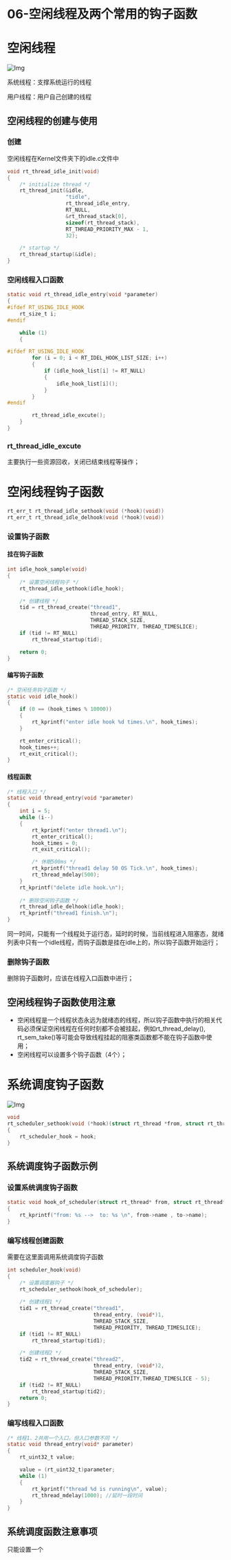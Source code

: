 # 06-空闲线程及两个常用的钩子函数

# 空闲线程

![Img](/00-嵌入式软件工程师/05-RT_Thread/02-RT_Thread官方入门教程/06-空闲线程及两个常用的钩子函数/FILES/06-空闲线程及两个常用的钩子函数.md/img-20230420144827.png)

系统线程：支撑系统运行的线程

用户线程：用户自己创建的线程

## 空闲线程的创建与使用

### 创建
空闲线程在Kernel文件夹下的idle.c文件中

```C
void rt_thread_idle_init(void)
{
    /* initialize thread */
    rt_thread_init(&idle,
                   "tidle",
                   rt_thread_idle_entry,
                   RT_NULL,
                   &rt_thread_stack[0],
                   sizeof(rt_thread_stack),
                   RT_THREAD_PRIORITY_MAX - 1,
                   32);

    /* startup */
    rt_thread_startup(&idle);
}
```

### 空闲线程入口函数

```C
static void rt_thread_idle_entry(void *parameter)
{
#ifdef RT_USING_IDLE_HOOK
    rt_size_t i;
#endif

    while (1)
    {

#ifdef RT_USING_IDLE_HOOK
        for (i = 0; i < RT_IDEL_HOOK_LIST_SIZE; i++)
        {
            if (idle_hook_list[i] != RT_NULL)
            {
                idle_hook_list[i]();
            }
        }
#endif

        rt_thread_idle_excute();
    }
}
```

### rt_thread_idle_excute

主要执行一些资源回收，关闭已结束线程等操作；

# 空闲线程钩子函数
```C
rt_err_t rt_thread_idle_sethook(void (*hook)(void))
rt_err_t rt_thread_idle_delhook(void (*hook)(void))
```

### 设置钩子函数


#### 挂在钩子函数
```C
int idle_hook_sample(void)
{
    /* 设置空闲线程钩子 */
    rt_thread_idle_sethook(idle_hook);

    /* 创建线程 */
    tid = rt_thread_create("thread1",
                           thread_entry, RT_NULL, 
                           THREAD_STACK_SIZE, 
                           THREAD_PRIORITY, THREAD_TIMESLICE);
    if (tid != RT_NULL)
        rt_thread_startup(tid);

    return 0;
}
```


#### 编写钩子函数

```C
/* 空闲任务钩子函数 */
static void idle_hook()
{
    if (0 == (hook_times % 10000))
    {
        rt_kprintf("enter idle hook %d times.\n", hook_times);
    }

    rt_enter_critical();
    hook_times++;
    rt_exit_critical();
}
```


#### 线程函数

```C
/* 线程入口 */
static void thread_entry(void *parameter)
{
    int i = 5;
    while (i--)
    {
        rt_kprintf("enter thread1.\n");
        rt_enter_critical();
        hook_times = 0;
        rt_exit_critical();

        /* 休眠500ms */
        rt_kprintf("thread1 delay 50 OS Tick.\n", hook_times);
        rt_thread_mdelay(500);
    }
    rt_kprintf("delete idle hook.\n");
    
    /* 删除空闲钩子函数 */
    rt_thread_idle_delhook(idle_hook);
    rt_kprintf("thread1 finish.\n");
}
```



同一时间，只能有一个线程处于运行态，延时的时候，当前线程进入阻塞态，就绪列表中只有一个idle线程，而钩子函数是挂在idle上的，所以钩子函数开始运行；

### 删除钩子函数

删除钩子函数时，应该在线程入口函数中进行；



## 空闲线程钩子函数使用注意

+ 空闲线程是一个线程状态永远为就绪态的线程，所以钩子函数中执行的相关代码必须保证空闲线程在任何时刻都不会被挂起，例如rt_thread_delay(), rt_sem_take()等可能会导致线程挂起的阻塞类函数都不能在钩子函数中使用；
+ 空闲线程可以设置多个钩子函数（4个）；



# 系统调度钩子函数

![Img](/00-嵌入式软件工程师/05-RT_Thread/02-RT_Thread官方入门教程/06-空闲线程及两个常用的钩子函数/FILES/06-空闲线程及两个常用的钩子函数.md/img-20230420155342.png)

```C
void
rt_scheduler_sethook(void (*hook)(struct rt_thread *from, struct rt_thread *to))
{
    rt_scheduler_hook = hook;
}
```


## 系统调度钩子函数示例

### 设置系统调度钩子函数

```C
static void hook_of_scheduler(struct rt_thread* from, struct rt_thread* to)
{
    rt_kprintf("from: %s -->  to: %s \n", from->name , to->name);
}
```

### 编写线程创建函数

需要在这里面调用系统调度钩子函数


```C
int scheduler_hook(void)
{   
    /* 设置调度器钩子 */
    rt_scheduler_sethook(hook_of_scheduler);
    
    /* 创建线程1 */
    tid1 = rt_thread_create("thread1", 
                            thread_entry, (void*)1, 
                            THREAD_STACK_SIZE, 
                            THREAD_PRIORITY, THREAD_TIMESLICE); 
    if (tid1 != RT_NULL) 
        rt_thread_startup(tid1);

    /* 创建线程2 */
    tid2 = rt_thread_create("thread2", 
                            thread_entry, (void*)2, 
                            THREAD_STACK_SIZE, 
                            THREAD_PRIORITY,THREAD_TIMESLICE - 5);
    if (tid2 != RT_NULL) 
        rt_thread_startup(tid2);
    return 0;
}
```

### 编写线程入口函数

```C
/* 线程1、2共用一个入口，但入口参数不同 */
static void thread_entry(void* parameter)
{
    rt_uint32_t value;

    value = (rt_uint32_t)parameter;
    while (1)
    {
        rt_kprintf("thread %d is running\n", value);
        rt_thread_mdelay(1000); //延时一段时间
    }
}
```

## 系统调度函数注意事项

只能设置一个



































